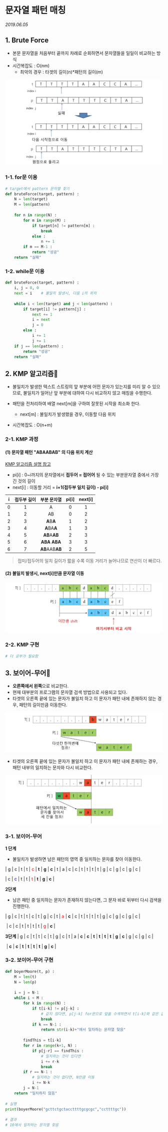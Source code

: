 # 문자열 패턴 매칭

*2019.06.05*



## 1. Brute Force

- 본문 문자열을 처음부터 끝까지 차례로 순회하면서 문자열들을 일일이 비교하는 방식
- 시간복잡도 : O(nm)
  - 최악의 경우 : 타겟의 길이(n)*패턴의 길이(m)

![Brute-Force](./images/bruteForce.png)



### 1-1.  for문 이용

```python
# target에서 pattern 문자열 찾기
def bruteForce(target, pattern) :
    N = len(target)
    M = len(pattern)
  
    for n in range(N) :
        for m in range(M) :
            if target[n] != pattern[m] :
                break
            else :
                n += 1
        if m == M-1 :
            return "성공"
    return "실패"
```



### 1-2. while문 이용

```python
def bruteForce(target, pattern) :
    i, j = 0, 0
    next = i	# 불일치 발생시, 다음 i의 위치
    
    while i < len(target) and j < len(pattern) :
        if target[i] != pattern[j] :
            next += 1
            i = next
            j = 0
        else :
            i += 1
            j += 1
    if j == len(pattern) :
        return "성공"
    return "실패"
```





## 2. KMP 알고리즘🤟

- 불일치가 발생한 텍스트 스트링의 앞 부분에 어떤 문자가 있는지를 미리 알 수 있으므로, 불일치가 일어난 앞 부분에 대하여 다시 비교하지 않고 매칭을 수행한다.

- 패턴을 전처리하여 배열 next[m]을 구하여 잘못된 시작을 최소화 한다.
  - next[m] : 불일치가 발생했을 경우, 이동할 다음 위치

- 시간복잡도 : O(n+m)



### 2-1. KMP 과정

#### (1) 문자열 패턴 "ABAABAB" 의 다음 위치 계산

[KMP 알고리즘 설명 참고](https://bowbowbow.tistory.com/6)

- pi[i] : 0~i까지의 문자열에서 **접두어 = 접어어** 될 수 있는 부분문자열 중에서 가장 긴 것의 길이
- next[i] : 이동할 거리 = **i+1(접두부 일치 길이) - pi[i]**

|  i   | 접두부 길이 |부분 문자열 | pi[i] | next[i] |
| :--: | :--:  |:--:  |:--: |:--: |
| 0 | 1 | A | 0 |1|
| 1 | 2 | AB | 0 |2|
| 2 | 3 | **A**B**A** | 1 |2|
| 3 | 4 | **A**BA**A** | 1 |3|
| 4 | 5 | **AB**A**AB** | 2 |3|
| 5 | 6 | **ABA** **ABA** | 3 |3|
| 6 | 7 | **AB**AAB**AB** | 2 |5|

> 접미/접두어의 일치 길이가 짧을 수록 이동 거리가 늘어나므로 연산이 더 빠르다.



#### (2) 불일치 발생시, next[i]만큼 문자열 이동

![KMP](./images/kmp.png)



### 2-2. KMP 구현

```python
# 더 공부가 필요함
```



## 3. 보이어-무어🤟

- **오른쪽에서 왼쪽**으로 비교한다.
- 현재 대부분의 프로그램의 문자열 검색 방법으로 사용되고 있다.
- 타겟의 오른쪽 끝에 있는 문자가 불일치 하고 이 문자가 패턴 내에 존재하지 않는 경우, 패턴의 길이만큼 이동한다.

![보이어-무어](./images/boyerMoore1.png)

- 타겟의 오른쪽 끝에 있는 문자가 불일치 하고 이 문자가 패턴 내에 존재하는 경우, 패턴 내부의 일치하는 문자와 다시 비교한다.

![보이어-무어](./images/boyerMoore2.png)



### 3-1. 보이어-무어

**1 단계**

- 불일치가 발생하면 남은 패턴의 영역 중 일치하는 문자를 찾아 이동한다.

| g | c | t | t | <span style="color:red;">c</span> | **t** | **g** | **c** | t | a | c | c | t | t | t | t | g | c | g | c | g | c |

| c | <span style="color:blue;">c</span> | t | t | <span style="color:red;">t</span> | **t** | **g** | **c** | 



**2단계**

- 남은 패턴 중 일치하는 문자가 존재하지 않는다면, 그 문자 바로 뒤부터 다시 검색을 진행한다.

| g | c | t | t | c | t | g | c | t | <span style="color:red;">a</span> | **c** | c | t | t | t | t | g | c | g | c | g | c |

​				 | c | c | t | t | t | t | <span style="color:red;">g</span> | **c** | 



**3단계**
| g | c | t | t | c | t | g | c | t | a | **c** | **c** | **t** | **t** | **t** | **t** | **g** | **c** | g | c | g | c | 

​														   | **c** | **c** | **t** | **t** | **t** | **t** | **g** | **c** | 




### 3-2. 보이어-무어 구현

```python
def boyerMoore(t, p) :
    M = len(t)
    N = len(p)

    i = j = N-1
    while i < M :
        for k in range(N) :
            if t[i-k] != p[j-k] :
                # 같지 않다면, p[j-k] for문으로 앞을 수색하면서 t[i-k]와 같은 값이 있나 찾기
                break
            if k == N-1 :
                return str(i-k)+"에서 일차하는 문자열 찾음"

        findThis = t[i-k]
        for r in range(k+1, N) :
            if p[j-r] == findThis :
                # 일치하는 것이 있다면
                i += r-k
                break
        if r == N-1 :
            # 일치하는 것이 없다면, N만큼 이동
            i += N-k 
        j = N-1
    return "일치하지 않음"

# 실행
print(boyerMoore("gcttctgctaccttttgcgcgc","ccttttgc"))

# 결과
# 10에서 일차하는 문자열 찾음
```







